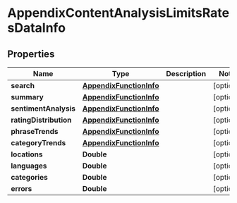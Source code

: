 

# AppendixContentAnalysisLimitsRatesDataInfo


## Properties

| Name | Type | Description | Notes |
|------------ | ------------- | ------------- | -------------|
|**search** | [**AppendixFunctionInfo**](AppendixFunctionInfo.md) |  |  [optional] |
|**summary** | [**AppendixFunctionInfo**](AppendixFunctionInfo.md) |  |  [optional] |
|**sentimentAnalysis** | [**AppendixFunctionInfo**](AppendixFunctionInfo.md) |  |  [optional] |
|**ratingDistribution** | [**AppendixFunctionInfo**](AppendixFunctionInfo.md) |  |  [optional] |
|**phraseTrends** | [**AppendixFunctionInfo**](AppendixFunctionInfo.md) |  |  [optional] |
|**categoryTrends** | [**AppendixFunctionInfo**](AppendixFunctionInfo.md) |  |  [optional] |
|**locations** | **Double** |  |  [optional] |
|**languages** | **Double** |  |  [optional] |
|**categories** | **Double** |  |  [optional] |
|**errors** | **Double** |  |  [optional] |



